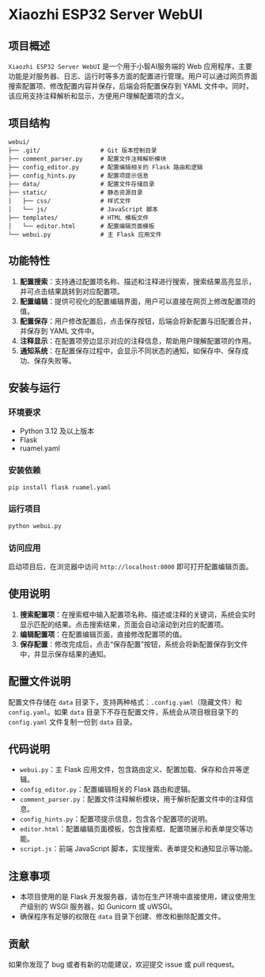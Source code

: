 # Xiaozhi ESP32 Server WebUI

## 项目概述
`Xiaozhi ESP32 Server WebUI` 是一个用于小智AI服务端的 Web 应用程序，主要功能是对服务器、日志、运行时等多方面的配置进行管理。用户可以通过网页界面搜索配置项、修改配置内容并保存，后端会将配置保存到 YAML 文件中。同时，该应用支持注释解析和显示，方便用户理解配置项的含义。

## 项目结构
```plaintext
webui/
├── .git/                 # Git 版本控制目录
├── comment_parser.py     # 配置文件注释解析模块
├── config_editor.py      # 配置编辑相关的 Flask 路由和逻辑
├── config_hints.py       # 配置项提示信息
├── data/                 # 配置文件存储目录
├── static/               # 静态资源目录
│   ├── css/              # 样式文件
│   └── js/               # JavaScript 脚本
├── templates/            # HTML 模板文件
│   └── editor.html       # 配置编辑页面模板
└── webui.py              # 主 Flask 应用文件
```

## 功能特性
1. **配置搜索**：支持通过配置项名称、描述和注释进行搜索，搜索结果高亮显示，并可点击结果跳转到对应配置项。
2. **配置编辑**：提供可视化的配置编辑界面，用户可以直接在网页上修改配置项的值。
3. **配置保存**：用户修改配置后，点击保存按钮，后端会将新配置与旧配置合并，并保存到 YAML 文件中。
4. **注释显示**：在配置项旁边显示对应的注释信息，帮助用户理解配置项的作用。
5. **通知系统**：在配置保存过程中，会显示不同状态的通知，如保存中、保存成功、保存失败等。

## 安装与运行

### 环境要求
- Python 3.12 及以上版本
- Flask
- ruamel.yaml

### 安装依赖
```bash
pip install flask ruamel.yaml
```

### 运行项目
```bash
python webui.py
```

### 访问应用
启动项目后，在浏览器中访问 `http://localhost:8000` 即可打开配置编辑页面。

## 使用说明
1. **搜索配置项**：在搜索框中输入配置项名称、描述或注释的关键词，系统会实时显示匹配的结果。点击搜索结果，页面会自动滚动到对应的配置项。
2. **编辑配置项**：在配置编辑页面，直接修改配置项的值。
3. **保存配置**：修改完成后，点击“保存配置”按钮，系统会将新配置保存到文件中，并显示保存结果的通知。

## 配置文件说明
配置文件存储在 `data` 目录下，支持两种格式：`.config.yaml`（隐藏文件）和 `config.yaml`。如果 `data` 目录下不存在配置文件，系统会从项目根目录下的 `config.yaml` 文件复制一份到 `data` 目录。

## 代码说明
- `webui.py`：主 Flask 应用文件，包含路由定义、配置加载、保存和合并等逻辑。
- `config_editor.py`：配置编辑相关的 Flask 路由和逻辑。
- `comment_parser.py`：配置文件注释解析模块，用于解析配置文件中的注释信息。
- `config_hints.py`：配置项提示信息，包含各个配置项的说明。
- `editor.html`：配置编辑页面模板，包含搜索框、配置项展示和表单提交等功能。
- `script.js`：前端 JavaScript 脚本，实现搜索、表单提交和通知显示等功能。

## 注意事项
- 本项目使用的是 Flask 开发服务器，请勿在生产环境中直接使用，建议使用生产级别的 WSGI 服务器，如 Gunicorn 或 uWSGI。
- 确保程序有足够的权限在 `data` 目录下创建、修改和删除配置文件。

## 贡献
如果你发现了 bug 或者有新的功能建议，欢迎提交 issue 或 pull request。
